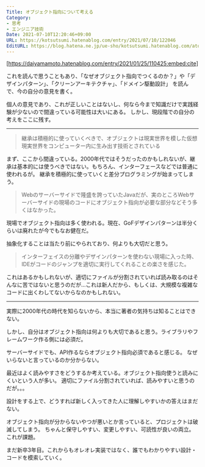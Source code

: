 ```yaml
---
Title: オブジェクト指向について考える
Category:
- 思考
- エンジニア技術
Date: 2021-07-10T12:20:46+09:00
URL: https://kotsutsumi.hatenablog.com/entry/2021/07/10/122046
EditURL: https://blog.hatena.ne.jp/ue-sho/kotsutsumi.hatenablog.com/atom/entry/26006613785218305
---
```


[https://daiyamamoto.hatenablog.com/entry/2021/01/25/110425:embed:cite]


これを読んで思うこともあり、「なぜオブジェクト指向でつくるのか？」や「デザインパターン」、「クリーンアーキテクチャ」、「ドメイン駆動設計」
を読んで、今の自分の意見を書く。

個人の意見であり、これが正しいことはないし、何なら今まで知識だけで実践経験が少ないので間違っている可能性は大いにある。
しかし、現段階での自分の考えをここに残す。

---

> 継承は積極的に使っていくべきで、オブジェクトは現実世界を模した仮想現実世界をコンピューター内に生み出す技術とされている

まず、ここから間違っている。2000年代ではそうだったのかもしれないが、継承は基本的には使うべきではない。もちろん、インターフェースなどでは普通に使われるが。
継承を積極的に使っていくと差分プログラミングが始まってしまう。

> Webのサーバーサイドで隆盛を誇っていたJavaだが、実のところWebサーバーサイドの現場のコードにオブジェクト指向が必要な部分などそう多くはなかった。

現場でオブジェクト指向は多く使われる。現在、GoFデザインパターンは半分くらいは廃れたが今でもなお健在だ。

抽象化することは当たり前にやられており、何よりも大切だと思う。

> インターフェイスの分離やデザインパターンを使わない現場に入った時、IDEがコードのジャンプを適切に実行してくれることの楽さを感じた。

これはあるかもしれないが、適切にファイルが分割されていれば読み取るのはそんなに苦ではないと思うのだが...これは新人だから、もしくは、大規模な複雑なコードに出くわしてないからなのかもしれない。

---

実際に2000年代の時代を知らないから、本当に著者の気持ちは知ることはできない。

しかし、自分はオブジェクト指向は何よりも大切であると思う。ライブラリやフレームワーク作る側には必須だ。

サーバーサイドでも、API作るならオブジェクト指向必須であると感じる。
なぜいらないと言っているのか分からない。

最近はよく読みやすさをどうするか考えている。オブジェクト指向使うと読みにくいという人が多い。
適切にファイル分割されていれば、読みやすいと思うのだが。。。

設計をする上で、どうすれば新しく入ってきた人に理解しやすいかの答えはまだない。

オブジェクト指向が分からないやつが悪いとか言っていると、プロジェクトは破滅してしまう。
ちゃんと保守しやすい、変更しやすい、可読性が良いの両立。これが課題。

まだ新卒3年目。これからもオレオレ実装ではなく、誰でもわかりやすい設計・コードを模索していく。
